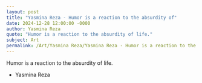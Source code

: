 ```yaml
---
layout: post
title: "Yasmina Reza - Humor is a reaction to the absurdity of"
date: 2024-12-28 12:00:00 -0000
author: Yasmina Reza
quote: "Humor is a reaction to the absurdity of life."
subject: Art
permalink: /Art/Yasmina Reza/Yasmina Reza - Humor is a reaction to the absurdity of
---
```


Humor is a reaction to the absurdity of life.

- Yasmina Reza
